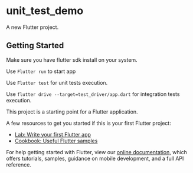 # unit_test_demo

A new Flutter project.

## Getting Started

Make sure you have flutter sdk install on your system.

Use `Flutter run` to start app

Use `Flutter test` for unit tests execution.

Use `flutter drive --target=test_driver/app.dart` for integration tests execution.

This project is a starting point for a Flutter application.

A few resources to get you started if this is your first Flutter project:

- [Lab: Write your first Flutter app](https://flutter.dev/docs/get-started/codelab)
- [Cookbook: Useful Flutter samples](https://flutter.dev/docs/cookbook)

For help getting started with Flutter, view our
[online documentation](https://flutter.dev/docs), which offers tutorials,
samples, guidance on mobile development, and a full API reference.
